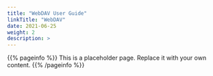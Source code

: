 ```yaml
---
title: "WebDAV User Guide"
linkTitle: "WebDAV"
date: 2021-06-25
weight: 2
description: >
---
```


{{% pageinfo %}}
This is a placeholder page. Replace it with your own content.
{{% /pageinfo %}}
